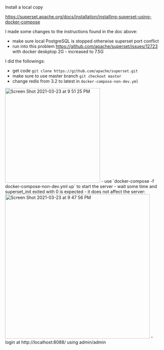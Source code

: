 Install a local copy

https://superset.apache.org/docs/installation/installing-superset-using-docker-compose

I made some changes to the instructions found in the doc above:

- make sure local PostgreSQL is stopped otherwise superset port conflict
- run into this problem https://github.com/apache/superset/issues/12723 with docker deskptop 2G - increased to 7.5G 

I did the followings:

- get code `git clone https://github.com/apache/superset.git`
- make sure to use master branch `git checkout master`
- change redis from 3.2 to latest in `docker-compose-non-dev.yml`
<img width="307" alt="Screen Shot 2021-03-23 at 9 51 25 PM" src="https://user-images.githubusercontent.com/595772/112242317-f9577580-8c21-11eb-807f-db9c1fdd04c7.png">
- use `docker-compose -f docker-compose-non-dev.yml up` to start the server
- wait some time and superset_init exited with 0 is expected - it does not affect the server:
<img width="468" alt="Screen Shot 2021-03-23 at 9 47 56 PM" src="https://user-images.githubusercontent.com/595772/112242376-1d1abb80-8c22-11eb-8393-75ff66cc196f.png">
- login at http://localhost:8088/ using admin/admin